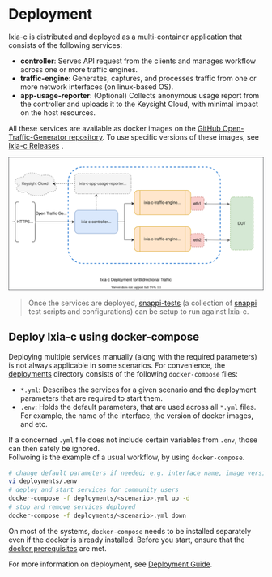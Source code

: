 # Deployment

Ixia-c is distributed and deployed as a multi-container application that consists of the following services:

* **controller**: Serves API request from the clients and manages workflow across one or more traffic engines.
* **traffic-engine**: Generates, captures, and processes traffic from one or more network interfaces (on linux-based OS).
* **app-usage-reporter**: (Optional) Collects anonymous usage report from the controller and uploads it to the Keysight Cloud, with minimal impact on the host resources.

All these services are available as docker images on the [GitHub Open-Traffic-Generator repository](https://github.com/orgs/open-traffic-generator/packages). To use specific versions of these images, see [Ixia-c Releases](releases.md) .

![ixia-c-aur](res/ixia-c-aur.drawio.svg "ixia-c-aur")

> Once the services are deployed, [snappi-tests](https://github.com/open-traffic-generator/snappi-tests/tree/3ffe20f) (a collection of [snappi](https://pypi.org/project/snappi/) test scripts and configurations) can be setup to run against Ixia-c.

## Deploy Ixia-c using docker-compose

Deploying multiple services manually (along with the required parameters) is not always applicable in some scenarios. For convenience, the [deployments](../deployments) directory consists of the following `docker-compose` files:

- `*.yml`: Describes the services for a given scenario and the deployment parameters that are required to start them.
- `.env`: Holds the default parameters, that are used across all `*.yml` files. For example, the name of the interface, the version of docker images, and etc.

If a concerned `.yml` file does not include certain variables from `.env`, those can then safely be ignored.  
Follwoing is the example of a usual workflow, by using  `docker-compose`.

```sh
# change default parameters if needed; e.g. interface name, image version, etc.
vi deployments/.env
# deploy and start services for community users
docker-compose -f deployments/<scenario>.yml up -d
# stop and remove services deployed
docker-compose -f deployments/<scenario>.yml down
```

On most of the systems, `docker-compose` needs to be installed separately even if the docker is already installed. Before you start, ensure that the [docker prerequisites](prerequisites.md#docker) are met.

For more information on deployment, see [Deployment Guide](deployments.md).
